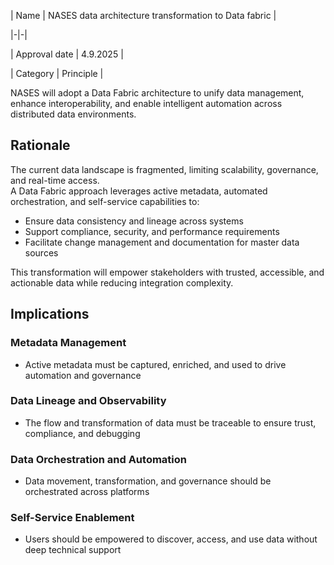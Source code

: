 | Name | NASES data architecture transformation to Data fabric |

|-|-|

| Approval date | 4.9.2025 |

| Category | Principle |

NASES will adopt a Data Fabric architecture to unify data management, enhance interoperability, and enable intelligent automation across distributed data environments.

## Rationale

The current data landscape is fragmented, limiting scalability, governance, and real-time access.  
A Data Fabric approach leverages active metadata, automated orchestration, and self-service capabilities to:

* Ensure data consistency and lineage across systems
* Support compliance, security, and performance requirements
* Facilitate change management and documentation for master data sources

This transformation will empower stakeholders with trusted, accessible, and actionable data while reducing integration complexity.

## Implications

### Metadata Management

* Active metadata must be captured, enriched, and used to drive automation and governance

### Data Lineage and Observability

* The flow and transformation of data must be traceable to ensure trust, compliance, and debugging

### Data Orchestration and Automation

* Data movement, transformation, and governance should be orchestrated across platforms

### Self-Service Enablement

* Users should be empowered to discover, access, and use data without deep technical support
